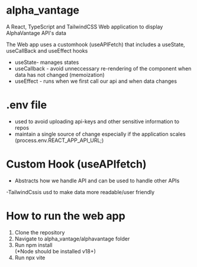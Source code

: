 # alpha_vantage
A React, TypeScript and TailwindCSS Web application to display AlphaVantage API's data

The Web app uses a customhook (useAPIFetch) that includes a useState, useCallBack and useEffect hooks
   - useState- manages states
   - useCallback - avoid unneccessary re-rendering of the component when data has not changed (memoization) 
   - useEffect - runs when we first call our api and when data changes

# .env file 
   - used to avoid uploading api-keys and other sensitive information to repos
   - maintain a single source of change especially if the application scales
   (process.env.REACT_APP_API_URL;)

# Custom Hook (useAPIfetch)
   - Abstracts how we handle API and can be used to handle other APIs


-TailwindCssis usd to make data more readable/user friendly


# How to run the web app

1. Clone the repository
2. Navigate to alpha_vantage/alphavantage    folder
3. Run npm install   
   (*Node should be installed v18+)
4. Run npx vite



